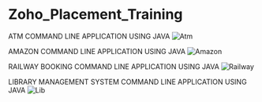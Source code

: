 
# Zoho_Placement_Training

ATM COMMAND LINE APPLICATION USING JAVA
![Atm](https://user-images.githubusercontent.com/94737229/150508373-f5e12b44-d705-4d6c-b839-ed57db505d2b.png)

AMAZON COMMAND LINE APPLICATION USING JAVA
![Amazon](https://user-images.githubusercontent.com/94737229/150508657-738b6564-b8ba-420c-95b9-7dab34a530bc.png)

RAILWAY BOOKING COMMAND LINE APPLICATION USING JAVA
![Railway](https://user-images.githubusercontent.com/94737229/150508811-0add03b8-cdbd-4c21-a200-dbcf37cb9b2d.png)

LIBRARY MANAGEMENT SYSTEM COMMAND LINE APPLICATION USING JAVA
![Lib](https://user-images.githubusercontent.com/94737229/150508951-61f4b5ed-a98e-4e0c-b823-015d638661f0.png)


